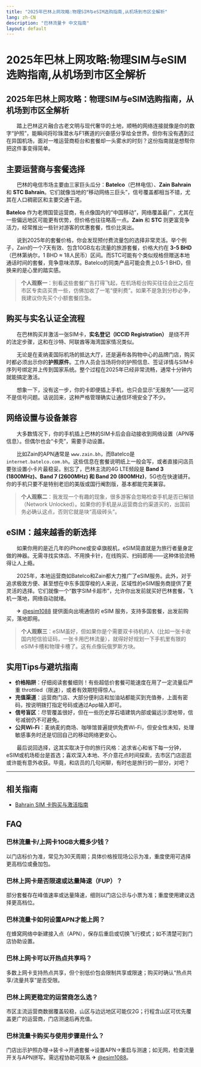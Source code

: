 ```yaml
---
title: "2025年巴林上网攻略:物理SIM与eSIM选购指南,从机场到市区全解析"
lang: zh-CN
description: "巴林流量卡 中文指南"
layout: default
---
```

# 2025年巴林上网攻略:物理SIM与eSIM选购指南,从机场到市区全解析

## 2025年巴林上网攻略：物理SIM与eSIM选购指南，从机场到市区全解析

　　踏上巴林这片融合古老文明与现代奢华的土地，顺畅的网络连接就像是你的数字“护照”，能瞬间将珍珠潜水与F1赛道的兴奋感分享给全世界。但你有没有遇到过在异国机场，面对一堆运营商柜台和套餐却一头雾水的时刻？这份指南就是想帮你把这件事变得简单。

## 主要运营商与套餐选择

　　巴林的电信市场主要由三家巨头瓜分：**Batelco**（巴林电信）、**Zain Bahrain** 和 **STC Bahrain**。它们就像当地的“移动网络三巨头”，信号覆盖都相当不错，尤其在人口稠密区和主要交通干道。

**Batelco** 作为老牌国营运营商，有点像国内的“中国移动”，网络覆盖最广，尤其在一些偏远地区可能更有优势，但价格也往往略高一点。**Zain** 和 **STC** 则更富竞争活力，经常推出一些针对游客的优惠套餐，性价比突出。

　　说到2025年的套餐价格，你会发现预付费流量包的选择非常灵活。举个例子，Zain的一个7天有效、包含10GB左右流量的旅游套餐，价格大约在 **3-5 BHD**（巴林第纳尔，1 BHD ≈ 18人民币）区间。而STC可能有个类似规格但赠送本地通话时间的套餐，竞争意味浓厚。Batelco的同类产品可能会贵上0.5-1 BHD，但换来的是心里的踏实感。

> **个人观察一**：别看这些套餐广告打得飞起，在机场柜台购买往往会比之后在市区专卖店买贵一些，仿佛加收了一笔“便利费”。如果不是急到分秒必争，我建议你先买个小额套餐应急。

## 购买与实名认证全流程

　　在巴林购买并激活一张SIM卡，**实名登记（ICCID Registration）** 是绕不开的法定步骤，这和在沙特、阿联酋等海湾国家情况类似。

　　无论是在麦纳麦国际机场的抵达大厅，还是遍布各购物中心的品牌门店，购买时都必须出示你的**护照原件**。工作人员会当场将你的护照信息、签证详情与SIM卡序列号绑定并上传到国家系统。整个过程在2025年已经非常流畅，通常十分钟内就能搞定激活。

　　想象一下，没有这一步，你的卡即便插上手机，也只会显示“无服务”——这可不是信号问题。话说回来，这种严格管理确实让通信环境安全了不少。

## 网络设置与设备兼容

　　大多数情况下，你的手机插上巴林的SIM卡后会自动接收到网络设置（APN等信息）。但偶尔也会“卡壳”，需要手动设置。

　　比如Zain的APN通常是 `www.zain.bh`，而Batelco是 `internet.batelco.com.bh`。这些信息在套餐说明纸上一般会写，或者直接问店员要张设置小卡片最稳妥。别忘了，巴林主流的4G LTE频段是 **Band 3 (1800MHz)、Band 7 (2600MHz) 和 Band 20 (800MHz)**，5G也在快速铺开。你的手机只要不是特别老旧的美版或国行阉割版，基本都能完美兼容。

> **个人观察二**：我发现一个有趣的现象，很多游客会忽略检查手机是否已解锁（Network Unlocked）。如果你的手机是从运营商合约渠道买的，出国前务必确认这点，否则它就是块“高级砖头”。

## eSIM：越来越香的新选择

　　如果你用的是近几年的iPhone或安卓旗舰机，eSIM简直就是为旅行者量身定做的神器。无需寻找实体店、不用换卡针，在线购买、扫码即用——这种体验流畅得让人上瘾。

　　2025年，本地运营商如Batelco和Zain都大力推广了eSIM服务。此外，对于追求极致方便、甚至想在中东多国穿梭的人来说，区域性的eSIM服务商提供了更灵活的选择。它们就像一个“数字SIM卡超市”，允许你出发前就买好巴林套餐，飞机一落地，网络自动就绪。

　　✈ [@esim1088](https://t.me/s/esim1088) 提供面向出境通信的 eSIM 服务，支持多国套餐，出发前购买，落地即用。

> **个人观察三**：eSIM虽好，但如果你是个需要双卡待机的人（比如一张卡收国内短信验证码，一张卡用巴林流量），就得好好规划一下手机里有限的eSIM卡槽和物理卡槽了。这有点像玩俄罗斯方块。

## 实用Tips与避坑指南

  *  **价格陷阱**：仔细阅读套餐细则！有些超低价套餐可能速度在用了一定流量后严重 throttled（限速），或者有效期短得惊人。
  *  **充值渠道**：运营商门店、大部分便利店和加油站都能买到充值券，上面有密码，按说明拨打指定号码或通过App输入即可。
  *  **信号盲区**：尽管覆盖很好，但在一些历史厚石墙建筑内部或偏远沙漠地带，信号减弱仍不可避免。
  *  **公共Wi-Fi**：麦纳麦的商场、咖啡馆普遍提供免费Wi-Fi，但安全性未知，处理敏感事务时还是切回自己的移动网络更安心。

　　最后说回选择，这其实取决于你的旅行风格：追求省心和省下每一分钟，eSIM或机场柜台是首选；喜欢深入本地、不介意花点时间探索，去市区门店逛逛或许能有意外收获。毕竟，和店员的几句闲聊，有时也是旅行的一部分，对吧？

<!-- crosslink -->
---

## 相关指南

- [Bahrain SIM 卡购买与激活指南](https://faciylike.github.io/bahrain-sim-guides)

<!-- BEGIN_BAHRAIN_FAQ -->
## FAQ

### 巴林流量卡/上网卡10GB大概多少钱？
以门店标价为准，常见为30天周期；具体价格按现场公示为准，重度使用可选择更高档位或叠加包。

### 巴林上网卡是否限速或达量降速（FUP）？
部分套餐存在峰值速率或达量降速，细则以门店公示与小票为准；重度使用建议选择更高档位。

### 巴林流量卡如何设置APN才能上网？
在蜂窝网络中新建接入点（APN），保存后重启或切换飞行模式；如不清楚可到门店协助设置。

### 巴林上网卡可以开热点共享吗？
多数上网卡支持热点共享，但个别低价包会限制共享或限速；购买时确认“热点共享/流量共享”是否受限。

### 巴林上网更稳定的运营商怎么选？
市区主流运营商数据覆盖较稳，山区与边远地区可能仅2G；行程含山区可优先覆盖更广的运营商，门店测速后再充值。

### 巴林流量卡购买与使用步骤是什么？
门店出示护照办理→装卡→开通套餐→设置APN→重启与测速；如无网，检查流量开关与APN拼写。需远程协助可联系 ✈ [@esim1088](https://t.me/s/esim1088)。

<script type="application/ld+json">
{"@context": "https://schema.org", "@type": "FAQPage", "mainEntity": [{"@type": "Question", "name": "巴林流量卡/上网卡10GB大概多少钱？", "acceptedAnswer": {"@type": "Answer", "text": "以门店标价为准，常见为30天周期；具体价格按现场公示为准，重度使用可选择更高档位或叠加包。"}}, {"@type": "Question", "name": "巴林上网卡是否限速或达量降速（FUP）？", "acceptedAnswer": {"@type": "Answer", "text": "部分套餐存在峰值速率或达量降速，细则以门店公示与小票为准；重度使用建议选择更高档位。"}}, {"@type": "Question", "name": "巴林流量卡如何设置APN才能上网？", "acceptedAnswer": {"@type": "Answer", "text": "在蜂窝网络中新建接入点（APN），保存后重启或切换飞行模式；如不清楚可到门店协助设置。"}}, {"@type": "Question", "name": "巴林上网卡可以开热点共享吗？", "acceptedAnswer": {"@type": "Answer", "text": "多数上网卡支持热点共享，但个别低价包会限制共享或限速；购买时确认“热点共享/流量共享”是否受限。"}}, {"@type": "Question", "name": "巴林上网更稳定的运营商怎么选？", "acceptedAnswer": {"@type": "Answer", "text": "市区主流运营商数据覆盖较稳，山区与边远地区可能仅2G；行程含山区可优先覆盖更广的运营商，门店测速后再充值。"}}, {"@type": "Question", "name": "巴林流量卡购买与使用步骤是什么？", "acceptedAnswer": {"@type": "Answer", "text": "门店出示护照办理→装卡→开通套餐→设置APN→重启与测速；如无网，检查流量开关与APN拼写。需远程协助可联系 ✈ @esim1088。"}}]}
</script>
<!-- END_BAHRAIN_FAQ -->
